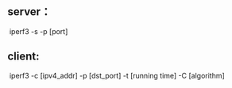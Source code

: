 ## server：

​	iperf3 -s -p [port]

## client:

​	iperf3 -c [ipv4_addr] -p [dst_port] -t [running time] -C [algorithm]